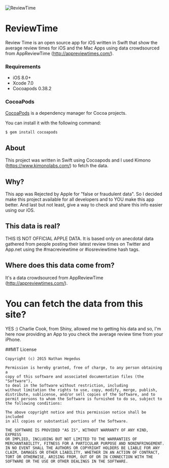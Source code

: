 ![ReviewTime](https://github.com/nthegedus/ReviewTime/blob/master/Design/ReviewTime.png)
# ReviewTime
Review Time is an open source app for iOS written in Swift that show the average review times for iOS and the Mac Apps using data crowdsourced from AppReviewTime (http://appreviewtimes.com/).

### Requirements

- iOS 8.0+
- Xcode 7.0
- Cocoapods 0.38.2


### CocoaPods

[CocoaPods](http://cocoapods.org) is a dependency manager for Cocoa projects.

You can install it with the following command:

```bash
$ gem install cocoapods
```

## About
This project was written in Swift using Cocoapods and I used Kimono (https://www.kimonolabs.com/) to fetch the data.

## Why?
This app was Rejected by Apple for "false or fraudulent data". So I decided make this project available for all developers and to YOU make this app better. And last but not least, give a way to check and share this info easier using our iOS.

## This data is real?
THIS IS NOT OFFICIAL APPLE DATA. It is based only on anecdotal data gathered from people posting their latest review times on Twitter and App.net using the #macreviewtime or #iosreviewtime hash tags.

## Where does this data come from?
It's a data crowdsourced from AppReviewTime (http://appreviewtimes.com/).

# You can fetch the data from this site?
YES :) Charlie Cook, from Shiny, allowed me to getting his data and so, I'm here now providing an App to you check the average review time from your iPhone.


##MIT License

	Copyright (c) 2015 Nathan Hegedus

	Permission is hereby granted, free of charge, to any person obtaining a
	copy of this software and associated documentation files (the "Software"),
	to deal in the Software without restriction, including
	without limitation the rights to use, copy, modify, merge, publish,
	distribute, sublicense, and/or sell copies of the Software, and to
	permit persons to whom the Software is furnished to do so, subject to
	the following conditions:

	The above copyright notice and this permission notice shall be included
	in all copies or substantial portions of the Software.

	THE SOFTWARE IS PROVIDED "AS IS", WITHOUT WARRANTY OF ANY KIND, EXPRESS
	OR IMPLIED, INCLUDING BUT NOT LIMITED TO THE WARRANTIES OF
	MERCHANTABILITY, FITNESS FOR A PARTICULAR PURPOSE AND NONINFRINGEMENT.
	IN NO EVENT SHALL THE AUTHORS OR COPYRIGHT HOLDERS BE LIABLE FOR ANY
	CLAIM, DAMAGES OR OTHER LIABILITY, WHETHER IN AN ACTION OF CONTRACT,
	TORT OR OTHERWISE, ARISING FROM, OUT OF OR IN CONNECTION WITH THE
	SOFTWARE OR THE USE OR OTHER DEALINGS IN THE SOFTWARE.
	
